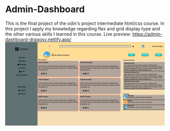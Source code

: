 # Admin-Dashboard
This is the final project of the odin's project intermediate html/css course. In this project I apply my knowledge regarding flex and grid display type and the other various skills I learned in this course.
Live preview:
https://admin-dashboard-dragosv.netlify.app/
![Project screenshot](image.png)